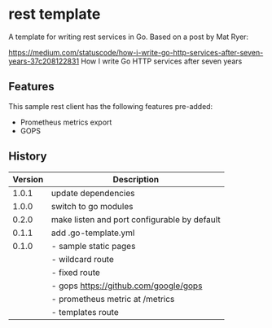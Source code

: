 # rest template

A template for writing rest services in Go. Based on a post by Mat Ryer: 

https://medium.com/statuscode/how-i-write-go-http-services-after-seven-years-37c208122831 How I write Go HTTP services after seven years

## Features

This sample rest client has the following features pre-added:

- Prometheus metrics export
- GOPS

## History

|Version|Description|
|---|---|
|1.0.1|update dependencies|
|1.0.0|switch to go modules|
|0.2.0|make listen and port configurable by default|
|0.1.1|add .go-template.yml|
|0.1.0|- sample static pages|
||- wildcard route|
||- fixed route|
||- gops https://github.com/google/gops|
||- prometheus metric at /metrics|
||- templates route|
